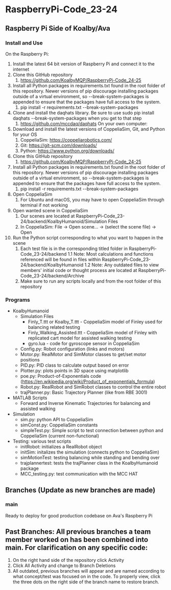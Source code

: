 # RaspberryPi-Code_23-24
## Raspberry Pi Side of Koalby/Ava

### Install and Use
On the Raspberry Pi:
1. Install the latest 64 bit version of Raspberry Pi and connect it to the internet
2. Clone this GitHub repository
    1. https://github.com/KoalbyMQP/RaspberryPi-Code_24-25
3. Install all Python packages in requirements.txt found in the root folder of this repository. Newer versions of pip discourage installing packages outside of a virtual environment, so --break-system-packages is appended to ensure that the packages have full access to the system.
    1. pip install -r requirements.txt --break-system-packages
4. Clone and install the daqhats library. Be sure to use sudo pip install daqhats --break-system-packages when you get to that step
    1. https://github.com/mccdaq/daqhats
On your own computer:
1. Download and install the latest versions of CoppeliaSim, Git, and Python for your OS
    1. CoppeliaSim: https://coppeliarobotics.com/
    2. Git: https://git-scm.com/downloads/
    3. Python: https://www.python.org/downloads/
2. Clone this GitHub repository
    1. https://github.com/KoalbyMQP/RaspberryPi-Code_24-25
3. Install all Python packages in requirements.txt found in the root folder of this repository. Newer versions of pip discourage installing packages outside of a virtual environment, so --break-system-packages is appended to ensure that the packages have full access to the system.
    1. pip install -r requirements.txt --break-system-packages
4. Open CoppeliaSim
    1. For Ubuntu and macOS, you may have to open CoppeliaSim through terminal if not working
5. Open wanted scene in CoppeliaSim
    1. Our scenes are located at RaspberryPi-Code_23-24/backend/KoalbyHumanoid/Simulation Files
    2. In CoppeliaSim: File → Open scene... → (select the scene file) → Open
6. Run the Python script corresponding to what you want to happen in the scene
    1. Each test file is in the corresponding titled folder in RaspberryPi-Code_23-24/backend
           1.1 Note: Most calculations and functions referenced will be found in files within RaspberryPi-Code_23-24/backend/KoalbyHumanoid
           1.2 Note: Any outdated files to view members' initial code or thought process are located at RaspberryPi-Code_23-24/backend/Archive
    3. Make sure to run any scripts locally and from the root folder of this repository

### Programs
- KoalbyHumanoid
  - Simulation Files
    - Finly_T.ttt or Koalby_T.ttt - CoppeliaSim model of Finley used for balancing related testing
    - Finly_Walking_Assisted.ttt - CoppeliaSim model of Finley with replicated cart model for assisted walking testing
    - gyro.lua - code for gyroscope sensor in CoppeliaSim
  - Config.py: Robot configuration (links and motors)
  - Motor.py: RealMotor and SimMotor classes to get/set motor positions
  - PID.py: PID class to calculate output based on error
  - Plotter.py: plots points in 3D space using matplotlib
  - poe.py: Product-of-Exponentials code (https://en.wikipedia.org/wiki/Product_of_exponentials_formula)
  - Robot.py: RealRobot and SimRobot classes to control the entire robot
  - trajPlanner.py: Basic Trajectory Planner (like from RBE 3001)
- MATLAB Scripts
  - Forward and Inverse Kinematic Trajectories for balancing and assisted walking
- Simulation
  - sim.py: python API to CoppeliaSim
  - simConst.py: CoppeliaSim constants
  - simpleTest.py: Simple script to test connection between python and CoppeliaSim (current non-functional)
- Testing: various test scripts
  - initRobot: initializes a RealRobot object
  - initSim: initalizes the simulation (connects python to CoppeliaSim)
  - simMotionTest: testing balancing while standing and bending over
  - trajplannertest: tests the trajPlanner class in the KoalbyHumanoid package
  - MCC_testing.py: test communication with the MCC HAT

## Branches (Update as new branches are made)
### main
Ready to deploy for good production codebase on Ava's Raspberry Pi

## Past Branches: All previous branches a team member worked on has been combined into main. For clarification on any specific code: 
1. On the right hand side of the repository click Activity
2. Click All Activity and change to Branch Deletions
3. All outdated, previous branches will appear and are named according to what concept/test was focused on in the code. To properly view, click the three dots on the right side of the branch name to restore branch.
